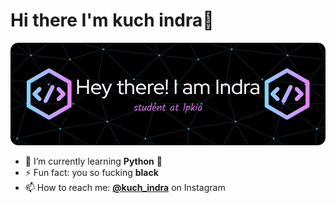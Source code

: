 # Hi there I'm kuch indra👋
![header](images/github-header-image%20(1).png)


<!--
**indra-bit/indra-bit** is a ✨ _special_ ✨ repository because its `README.md` (this file) appears on your GitHub profile.

Here are some ideas to get you started:

- 🔭 I’m currently working on ...
- 🌱 I’m currently learning ...
- 👯 I’m looking to collaborate on ...
- 🤔 I’m looking for help with ...
- 💬 Ask me about ...
- 📫 How to reach me: ...
- 😄 Pronouns: ...
- ⚡ Fun fact: ...
-->
- 🌱 I’m currently learning **Python** 🐍
- ⚡ Fun fact: you so fucking **black**
- 📫 How to reach me: [**@kuch_indra**](https://www.instagram.com/kuch_dra?igsh=dHhrZGdxcXJvbHR0) on Instagram

